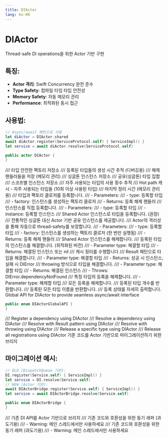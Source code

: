 ```yaml
---
title: DIActor
lang: ko-KR
---
```


# DIActor

Thread-safe DI operations을 위한 Actor 기반 구현
## 특징:
- **Actor 격리**: Swift Concurrency 완전 준수
- **Type Safety**: 컴파일 타임 타입 안전성
- **Memory Safety**: 자동 메모리 관리
- **Performance**: 최적화된 동시 접근
## 사용법:
```swift
// Async/await 패턴으로 사용
let diActor = DIActor.shared
await diActor.register(ServiceProtocol.self) { ServiceImpl() }
let service = await diActor.resolve(ServiceProtocol.self)
```

```swift
public actor DIActor {
}
```

  /// 타입 안전한 팩토리 저장소
  /// 등록된 타입들의 생성 시간 추적 (디버깅용)
  /// 해제 핸들러들을 저장 (메모리 관리)
  /// 싱글톤 인스턴스 저장소
  /// 공유(싱글톤) 타입 집합
  /// 스코프별 인스턴스 저장소
  /// 자주 사용되는 타입의 사용 횟수 추적
  /// Hot path 캐시 - 자주 사용되는 타입들 (10회 이상 사용된 타입)
  /// 마지막 정리 시간 (메모리 관리용)
  /// 타입과 팩토리 클로저를 등록합니다.
  /// - Parameters:
  ///   - type: 등록할 타입
  ///   - factory: 인스턴스를 생성하는 팩토리 클로저
  /// - Returns: 등록 해제 핸들러
  /// 인스턴스를 직접 등록합니다.
  /// - Parameters:
  ///   - type: 등록할 타입
  ///   - instance: 등록할 인스턴스
  /// Shared Actor 인스턴스로 타입을 등록합니다. (권장)
  /// 전통적인 싱글톤 대신 Actor 기반 공유 인스턴스를 제공합니다.
  /// Actor의 격리성을 통해 자동으로 thread-safety를 보장합니다.
  /// - Parameters:
  ///   - type: 등록할 타입
  ///   - factory: 인스턴스를 생성하는 팩토리 클로저 (한 번만 실행됨)
  /// - Returns: 등록 해제 핸들러
  /// Shared Actor 인스턴스를 해제합니다.
  /// 등록된 타입의 인스턴스를 해결합니다. (최적화된 버전)
  /// - Parameter type: 해결할 타입
  /// - Returns: 해결된 인스턴스 또는 nil
  /// 캐시 정리를 수행합니다
  /// Result 패턴으로 타입을 해결합니다.
  /// - Parameter type: 해결할 타입
  /// - Returns: 성공 시 인스턴스, 실패 시 DIError
  /// throwing 방식으로 타입을 해결합니다.
  /// - Parameter type: 해결할 타입
  /// - Returns: 해결된 인스턴스
  /// - Throws: DIError.dependencyNotFound
  /// 특정 타입의 등록을 해제합니다.
  /// - Parameter type: 해제할 타입
  /// 모든 등록을 해제합니다.
  /// 등록된 타입 개수를 반환합니다.
  /// 등록된 모든 타입 이름을 반환합니다.
  /// 등록 상태를 자세히 출력합니다.
Global API for DIActor to provide seamless async/await interface

```swift
public enum DIActorGlobalAPI {
}
```

  /// Register a dependency using DIActor
  /// Resolve a dependency using DIActor
  /// Resolve with Result pattern using DIActor
  /// Resolve with throwing using DIActor
  /// Release a specific type using DIActor
  /// Release all registrations using DIActor
기존 코드를 Actor 기반으로 마이그레이션하기 위한 브리지
## 마이그레이션 예시:
```swift
// OLD (DispatchQueue 기반):
DI.register(Service.self) { ServiceImpl() }
let service = DI.resolve(Service.self)
// NEW (Actor 기반):
await DIActorBridge.register(Service.self) { ServiceImpl() }
let service = await DIActorBridge.resolve(Service.self)
```

```swift
public enum DIActorBridge {
}
```

  /// 기존 DI API를 Actor 기반으로 브리지
  /// 기존 코드와 호환성을 위한 동기 래퍼 (과도기용)
  /// - Warning: 메인 스레드에서만 사용하세요
  /// 기존 코드와 호환성을 위한 동기 래퍼 (과도기용)
  /// - Warning: 메인 스레드에서만 사용하세요
